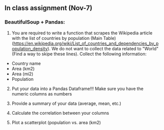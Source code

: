 ## In class assignment (Nov-7)

### BeautifulSoup + Pandas:

1. You are required to write a function that scrapes the Wikipedia article with 
the list of countries by population (Main Table)
(https://en.wikipedia.org/wiki/List_of_countries_and_dependencies_by_population_density). 
We do not want to collect the data related to "World" (Find a way to skipe these lines).
Collect the following information:
* Country name
* Area (km2)
* Area (mi2)
* Population

2. Put your data into a Pandas Dataframe!!! Make sure you have the numeric columns as numbers

3. Provide a summary of your data (average, mean, etc.)

4. Calculate the correlation between your columns

5. Plot a scatterplot (population vs. area (km2)
